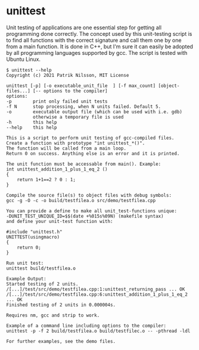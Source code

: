 # unittest
Unit testing of applications are one essential step for getting all programming done correctly. The concept used by this unit-testing script is to find all functions with the correct signature and call them one by one from a main function. It is done in C++, but I'm sure it can easily be adopted by all programming languages supported by gcc. The script is tested with Ubuntu Linux.

~~~
$ unittest --help
Copyright (c) 2021 Patrik Nilsson, MIT License

unittest [-p] [-o executable_unit_file  ] [-f max_count] [object-files...] [-- options to the compiler]
options:
-p        print only failed unit tests
-f N      stop processing, when N units failed. Default 5.
-o        executable output file (which can be used with i.e. gdb)
          otherwise a temporary file is used
-h        this help
--help    this help

This is a script to perform unit testing of gcc-compiled files.
Create a function with prototype "int unittest_*()".
The function will be called from a main loop.
Return 0 on success. Anything else is an error and it is printed.

The unit function must be accessable from main(). Example:
int unittest_addition_1_plus_1_eq_2 ()
{
    return 1+1==2 ? 0 : 1;
}

Compile the source file(s) to object files with debug symbols:
gcc -g -O -c -o build/testfilea.o src/demo/testfilea.cpp

You can provide a define to make all unit_test-functions unique:
-DUNIT_TEST_UNIQUE_ID=$$(date +%015s%09N) (makefile syntax)
and define your unit-test function with:

#include "unittest.h"
UNITTEST(usingmacro)
{
    return 0;
}

Run unit test:
unittest build/testfilea.o

Example Output:
Started testing of 2 units.
/[...]/test/src/demo/testfilea.cpp:1:unittest_returning_pass ... OK
/[...]/test/src/demo/testfilea.cpp:6:unittest_addition_1_plus_1_eq_2 ... OK
Finished testing of 2 units in 0.000004s.

Requires nm, gcc and strip to work.

Example of a command line including options to the compiler:
unittest -p -f 2 build/testfilea.o build/testfilec.o -- -pthread -ldl

For further examples, see the demo files.
~~~


